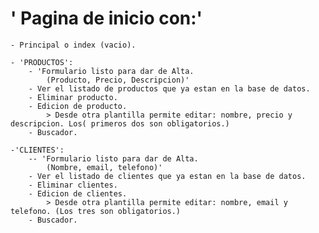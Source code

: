 # ' Pagina de inicio con:'
    - Principal o index (vacio).

    - 'PRODUCTOS':
        - 'Formulario listo para dar de Alta.
            (Producto, Precio, Descripcion)'
        - Ver el listado de productos que ya estan en la base de datos.
        - Eliminar producto.
        - Edicion de producto.
            > Desde otra plantilla permite editar: nombre, precio y descripcion. Los( primeros dos son obligatorios.)
        - Buscador.
    
    -'CLIENTES':
        -- 'Formulario listo para dar de Alta.
            (Nombre, email, telefono)'
        - Ver el listado de clientes que ya estan en la base de datos.
        - Eliminar clientes.
        - Edicion de clientes.
            > Desde otra plantilla permite editar: nombre, email y telefono. (Los tres son obligatorios.)
        - Buscador.